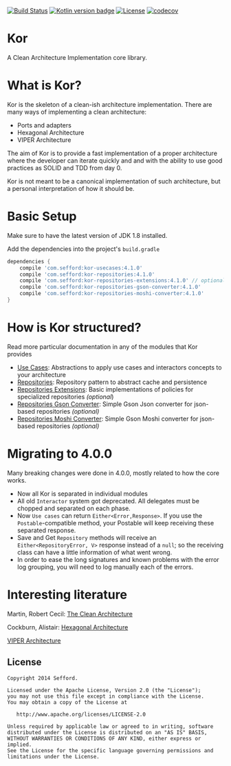[![Build Status](https://travis-ci.org/Sefford/kor.svg?branch=master)](https://travis-ci.org/Sefford/kor/)
[![Kotlin version badge](https://img.shields.io/badge/kotlin-1.2.41-blue.svg)](http://kotlinlang.org/)
[![License](https://img.shields.io/badge/License-Apache%202.0-blue.svg)](http://www.apache.org/licenses/LICENSE-2.0)
[![codecov](https://codecov.io/gh/Sefford/kor/branch/master/graph/badge.svg)](https://codecov.io/gh/Sefford/kor)

Kor
===

A Clean Architecture Implementation core library.

What is Kor?
============

Kor is the skeleton of a clean-ish architecture implementation. There are many ways of implementing a clean architecture:

* Ports and adapters
* Hexagonal Architecture
* VIPER Architecture

The aim of Kor is to provide a fast implementation of a proper architecture where the developer can iterate quickly and
and with the ability to use good practices as SOLID and TDD from day 0.

Kor is not meant to be a canonical implementation of such architecture, but a personal interpretation of how it should be.

# Basic Setup

Make sure to have the latest version of JDK 1.8 installed.

Add the dependencies into the project's `build.gradle`

```groovy
dependencies {
    compile 'com.sefford:kor-usecases:4.1.0'
    compile 'com.sefford:kor-repositories:4.1.0'
    compile 'com.sefford:kor-repositories-extensions:4.1.0' // optional 
    compile 'com.sefford:kor-repositories-gson-converter:4.1.0' 
    compile 'com.sefford:kor-repositories-moshi-converter:4.1.0'
}
```
How is Kor structured?
======================
Read more particular documentation in any of the modules that Kor provides

- [Use Cases](https://github.com/Sefford/kor/tree/master/modules/kor-usecases): Abstractions to apply use cases and interactors concepts to your architecture
- [Repositories](https://github.com/Sefford/kor/tree/master/modules/kor-repositories): Repository pattern to abstract cache and persistence 
- [Repositories Extensions](https://github.com/Sefford/kor/tree/master/modules/kor-repositories-extensions): Basic implementations of policies for specialized repositories _(optional_)
- [Repositories Gson Converter](https://github.com/Sefford/kor/tree/master/modules/kor-repositories-gson-converter): Simple Gson Json converter for json-based repositories _(optional)_ 
- [Repositories Moshi Converter](https://github.com/Sefford/kor/tree/master/modules/kor-repositories-moshi-converter): Simple Gson Moshi converter for json-based repositories _(optional)_ 

Migrating to 4.0.0
======================

Many breaking changes were done in 4.0.0, mostly related to how the core works.

- Now all Kor is separated in individual modules
- All old `Interactor` system got deprecated. All delegates must be chopped and separated on each phase.
- Now `Use cases` can return `Either<Error,Response>`. If you use the `Postable`-compatible method, your Postable
will keep receiving these separated response.
- Save and Get `Repository` methods will receive an `Either<RepositoryError, V>` response instead of a `null`; so the
receiving class can have a little information of what went wrong.
- In order to ease the long signatures and known problems with the error log grouping, you will need to log manually each
of the errors.

Interesting literature
======================

Martin, Robert Cecil: [The Clean Architecture](http://blog.8thlight.com/uncle-bob/2012/08/13/the-clean-architecture.html)

Cockburn, Alistair: [Hexagonal Architecture](http://alistair.cockburn.us/Hexagonal+architecture)

[VIPER Architecture](http://mutualmobile.github.io/blog/2013/12/04/viper-introduction/)

License
-------
    Copyright 2014 Sefford.

    Licensed under the Apache License, Version 2.0 (the "License");
    you may not use this file except in compliance with the License.
    You may obtain a copy of the License at

       http://www.apache.org/licenses/LICENSE-2.0

    Unless required by applicable law or agreed to in writing, software
    distributed under the License is distributed on an "AS IS" BASIS,
    WITHOUT WARRANTIES OR CONDITIONS OF ANY KIND, either express or implied.
    See the License for the specific language governing permissions and
    limitations under the License.



